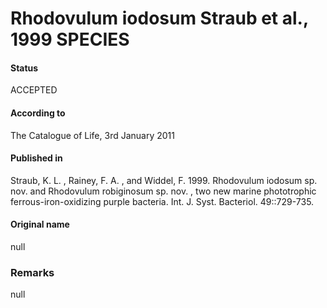 # Rhodovulum iodosum Straub et al., 1999 SPECIES

#### Status
ACCEPTED

#### According to
The Catalogue of Life, 3rd January 2011

#### Published in
Straub, K. L. , Rainey, F. A. , and Widdel, F. 1999. Rhodovulum iodosum sp. nov. and Rhodovulum robiginosum sp. nov. , two new marine phototrophic ferrous-iron-oxidizing purple bacteria. Int. J. Syst. Bacteriol. 49::729-735.

#### Original name
null

### Remarks
null